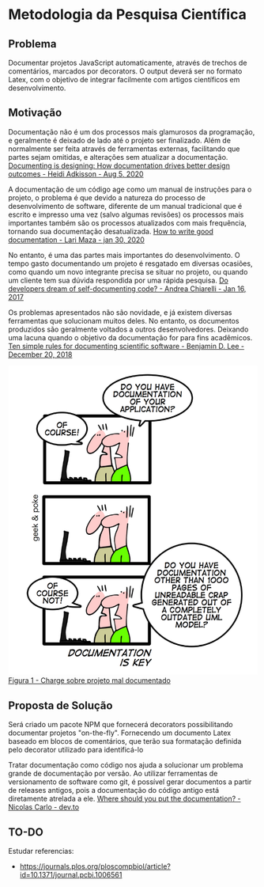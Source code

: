 # Metodologia da Pesquisa Científica

Problema
---
  Documentar projetos JavaScript automaticamente, através de trechos de comentários, marcados por decorators. O output deverá ser no formato Latex, com o objetivo de integrar facilmente com artigos científicos em desenvolvimento.

Motivação
---
   Documentação não é um dos processos mais glamurosos da programação, e geralmente é deixado de lado até o projeto ser finalizado. Além de normalmente ser feita através de ferramentas externas, facilitando que partes sejam omitidas, e alterações sem atualizar a documentação.
   [Documenting is designing: How documentation drives better design outcomes - Heidi Adkisson - Aug 5, 2020](https://uxdesign.cc/documenting-is-designing-how-documentation-drives-better-design-outcomes-3ebd87a33d57)

   A documentação de um código age como um manual de instruções para o projeto, o problema é que devido a natureza do processo de desenvolvimento de software, diferente de um manual tradicional que é escrito e impresso uma vez (salvo algumas revisões) os processos mais importantes também são os processos atualizados com mais frequência, tornando sua documentação desatualizada.
   [How to write good documentation - Lari Maza - jan 30, 2020](https://medium.com/larimaza-en/how-to-write-good-documentation-e19c70dc67f0)
   
   No entanto, é uma das partes mais importantes do desenvolvimento. O tempo gasto documentando um projeto é resgatado em diversas ocasiões, como quando um novo integrante precisa se situar no projeto, ou quando um cliente tem sua dúvida respondida por uma rápida pesquisa.
   [Do developers dream of self-documenting code? - Andrea Chiarelli - Jan 16, 2017](https://medium.com/eloquent-coding/do-developers-dream-of-self-documenting-code-ca64d472197a)

   Os problemas apresentados não são novidade, e já existem diversas ferramentas que solucionam muitos deles. No entanto, os documentos produzidos são geralmente voltados a outros desenvolvedores. Deixando uma lacuna quando o objetivo da documentação for para fins acadêmicos.
   [Ten simple rules for documenting scientific software - Benjamin D. Lee - December 20, 2018](https://journals.plos.org/ploscompbiol/article?id=10.1371/journal.pcbi.1006561)

![Geek & Poke](./static/documentation-is-key.jpeg)
[Figura 1 - Charge sobre projeto mal documentado](http://geek-and-poke.com/geekandpoke/2010/1/31/documentation-is-key.html)

Proposta de Solução
---
  Será criado um pacote NPM que fornecerá decorators possibilitando documentar projetos "on-the-fly". Fornecendo um documento Latex baseado em blocos de comentários, que terão sua formatação definida pelo decorator utilizado para identificá-lo

  Tratar documentação como código nos ajuda a solucionar um problema grande de documentação por versão. Ao utilizar ferramentas de versionamento de software como git, é possível gerar documentos a partir de releases antigos, pois a documentação do código antigo está diretamente atrelada a ele.
  [Where should you put the documentation? - Nicolas Carlo - dev.to](https://dev.to/nicoespeon/where-should-you-put-the-documentation-18gg)

TO-DO
---
Estudar referencias:
   - https://journals.plos.org/ploscompbiol/article?id=10.1371/journal.pcbi.1006561



